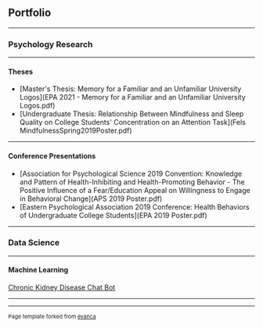 ## Portfolio

---

### Psychology Research

---

#### Theses

- [Master's Thesis: Memory for a Familiar and an Unfamiliar University Logos](EPA 2021 - Memory for a Familiar and an Unfamiliar University Logos.pdf)
- [Undergraduate Thesis: Relationship Between Mindfulness and Sleep Quality on College Students' Concentration on an Attention Task](Fels MindfulnessSpring2019Poster.pdf)

---

#### Conference Presentations

- [Association for Psychological Science 2019 Convention: Knowledge and Pattern of Health-Inhibiting and Health-Promoting Behavior - The Positive Influence of a Fear/Education Appeal on Willingness to Engage in Behavioral Change](APS 2019 Poster.pdf)
- [Eastern Psychological Association 2019 Conference: Health Behaviors of Undergraduate College Students](EPA 2019 Poster.pdf)

---

### Data Science

---

#### Machine Learning

[Chronic Kidney Disease Chat Bot](/kidneychatbot.md)

---






---
<p style="font-size:11px">Page template forked from <a href="https://github.com/evanca/quick-portfolio">evanca</a></p>
<!-- Remove above link if you don't want to attibute -->
